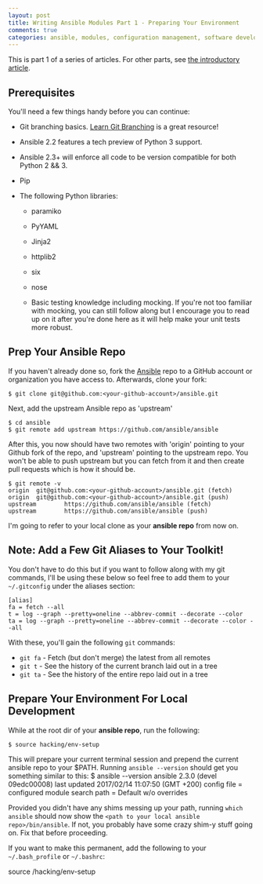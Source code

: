 ```yaml
---
layout: post
title: Writing Ansible Modules Part 1 - Preparing Your Environment
comments: true
categories: ansible, modules, configuration management, software development, automated testing, code coverage, agile, tdd, bdd
---
```

This is part 1 of a series of articles. For other parts, see
[the introductory article](/2017/02/writing-ansible-modules-with-tests.html).


## Prerequisites
You'll need a few things handy before you can continue:

- Git branching basics. [Learn Git Branching](http://learngitbranching.js.org)
  is a great resource!

- Ansible 2.2 features a tech preview of Python 3 support.
- Ansible 2.3+ will enforce all code to be version compatible for both Python 2 && 3.

- Pip

- The following Python libraries:
    - paramiko
    - PyYAML
    - Jinja2
    - httplib2
    - six
    - nose

  - Basic testing knowledge including mocking. If you're not too familiar with mocking, you can still follow along but I encourage you to read up on it after you're done here as it will help make your unit tests more robust.


## Prep Your Ansible Repo

If you haven't already done so, fork the [Ansible](https://github.com/ansible/ansible)
repo to a GitHub account or organization you have access to. Afterwards, clone your fork:

    $ git clone git@github.com:<your-github-account>/ansible.git

  Next, add the upstream Ansible repo as 'upstream'

    $ cd ansible
    $ git remote add upstream https://github.com/ansible/ansible

After this, you now should have two remotes with 'origin' pointing to your Github fork of the repo, and 'upstream' pointing to the upstream repo. You won't be able to push upstream but you can fetch from it and then create pull requests which is how it should be.

    $ git remote -v
    origin  git@github.com:<your-github-account>/ansible.git (fetch)
    origin  git@github.com:<your-github-account>/ansible.git (push)
    upstream        https://github.com/ansible/ansible (fetch)
    upstream        https://github.com/ansible/ansible (push)

I'm going to refer to your local clone as your  **ansible repo** from now on.


## Note: Add a Few Git Aliases to Your Toolkit!

You don't have to do this but if you want to follow along with my git commands, I'll be using these below so feel free to add them to your `~/.gitconfig` under the aliases section:

    [alias]
    fa = fetch --all
    t = log --graph --pretty=oneline --abbrev-commit --decorate --color
    ta = log --graph --pretty=oneline --abbrev-commit --decorate --color --all

With these, you'll gain the following `git` commands:

- `git fa` - Fetch (but don't merge) the latest from all remotes
- `git t` - See the history of the current branch laid out in a tree
- `git ta` - See the history of the entire repo laid out in a tree

## Prepare Your Environment For Local Development

While at the root dir of your **ansible repo**, run the following:

    $ source hacking/env-setup

This will prepare your current terminal session and prepend the current
ansible repo to your $PATH. Running `ansible --version` should get you
something similar to this:
    $ ansible --version
    ansible 2.3.0 (devel 09edc00008) last updated 2017/02/14 11:07:50 (GMT +200)
    config file =
    configured module search path = Default w/o overrides

Provided you didn't have any shims messing up your path, running `which ansible` should now show the `<path to your local ansible repo>/bin/ansible`.
If not, you probably have some crazy shim-y stuff going on. Fix that before proceeding.

If you want to make this permanent, add the following to your `~/.bash_profile` or `~/.bashrc`:

  source <path to ansible repo>/hacking/env-setup
